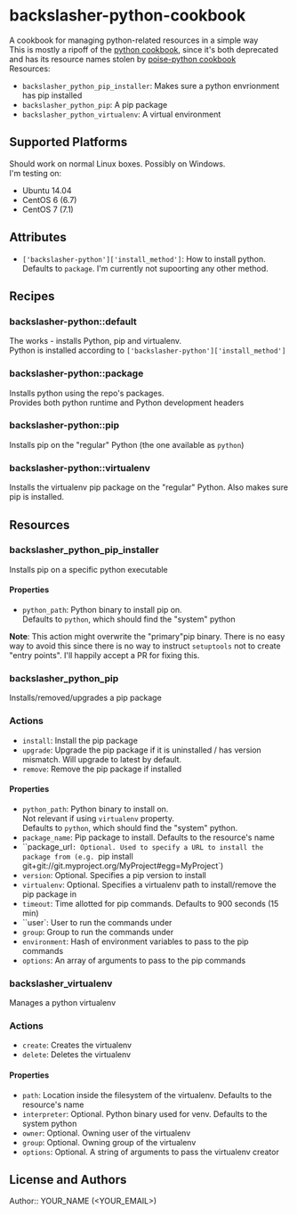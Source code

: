 # backslasher-python-cookbook

A cookbook for managing python-related resources in a simple way  
This is mostly a ripoff of the [python cookbook](https://github.com/poise/python), since it's both deprecated and has its resource names stolen by [poise-python cookbook](https://github.com/poise/poise-python)  
Resources:

* `backslasher_python_pip_installer`: Makes sure a python envrionment has pip installed
* `backslasher_python_pip`: A pip package
* `backslasher_python_virtualenv`: A virtual environment

## Supported Platforms

Should work on normal Linux boxes. Possibly on Windows.  
I'm testing on:

* Ubuntu 14.04
* CentOS 6 (6.7)
* CentOS 7 (7.1)

## Attributes

* `['backslasher-python']['install_method']`: How to install python. Defaults to `package`. I'm currently not supoorting any other method.

## Recipes

### backslasher-python::default
The works - installs Python, pip and virtualenv.  
Python is installed according to `['backslasher-python']['install_method']`  

### backslasher-python::package
Installs python using the repo's packages.  
Provides both python runtime and Python development headers

### backslasher-python::pip
Installs pip on the "regular" Python (the one available as `python`)

### backslasher-python::virtualenv
Installs the virtualenv pip package on the "regular" Python. Also makes sure pip is installed.

## Resources

### backslasher\_python\_pip\_installer
Installs pip on a specific python executable

#### Properties
* `python_path`: Python binary to install pip on.  
    Defaults to `python`, which should find the "system" python

**Note**: This action might overwrite the "primary"pip binary. There is no easy way to avoid this since there is no way to instruct `setuptools` not to create "entry points". I'll happily accept a PR for fixing this.

### backslasher\_python\_pip
Installs/removed/upgrades a pip package

### Actions
* `install`: Install the pip package
* `upgrade`: Upgrade the pip package if it is uninstalled / has version mismatch. Will upgrade to latest by default.
* `remove`: Remove the pip package if installed

#### Properties
* `python_path`: Python binary to install on.  
    Not relevant if using `virtualenv` property.  
    Defaults to `python`, which should find the "system" python.
* `package_name`: Pip package to install. Defaults to the resource's name
* ``package_url`: Optional. Used to specify a URL to install the package from (e.g. `pip install git+git://git.myproject.org/MyProject#egg=MyProject`)
* `version`: Optional. Specifies a pip version to install
* `virtualenv`: Optional. Specifies a virtualenv path to install/remove the pip package in
* `timeout`: Time allotted for pip commands. Defaults to 900 seconds (15 min)
* ``user`: User to run the commands under
* `group`: Group to run the commands under
* `environment`: Hash of environment variables to pass to the pip commands
* `options`: An array of arguments to pass to the pip commands

### backslasher\_virtualenv
Manages a python virtualenv

### Actions
* `create`: Creates the virtualenv
* `delete`: Deletes the virtualenv

#### Properties
* `path`: Location inside the filesystem of the virtualenv. Defaults to the resource's name
* `interpreter`: Optional. Python binary used for venv. Defaults to the system python
* `owner`: Optional. Owning user of the virtualenv
* `group`: Optional. Owning group of the virtualenv
* `options`: Optional. A string of arguments to pass the virtualenv creator

## License and Authors

Author:: YOUR_NAME (<YOUR_EMAIL>)
